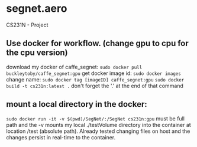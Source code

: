 # segnet.aero
CS231N - Project


## Use docker for workflow. (change gpu to cpu for the cpu version)
download my docker of caffe_segnet:
`sudo docker pull buckleytoby/caffe_segnet:gpu`
get docker image id:
`sudo docker images`
change name:
`sudo docker tag [imageID] caffe_segnet:gpu`
`sudo docker build -t cs231n:latest .`
don't forget the '.' at the end of that command
## mount a local directory in the docker:
`sudo docker run -it -v $(pwd)/SegNet/:/SegNet cs231n:gpu`
must be full path
and the -v mounts my local ./testVolume directory into the container at location /test (absolute path). Already tested  changing files on host and the changes persist in real-time to the container.
